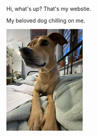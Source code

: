 Hi, what's up? That's my webstie.

My beloved dog chilling on me.


<img src="Pictures/IMG_2562.JPEG" alt="drawing" width="200"/>
